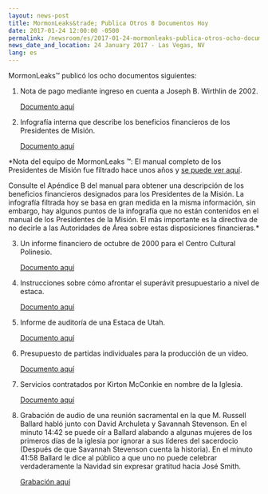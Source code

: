 ```yaml
---
layout: news-post
title: MormonLeaks&trade; Publica Otros 8 Documentos Hoy
date: 2017-01-24 12:00:00 -0500
permalink: /newsroom/es/2017-01-24-mormonleaks-publica-otros-ocho-documentos-hoy/
news_date_and_location: 24 January 2017 - Las Vegas, NV
lang: es
---
```

MormonLeaks&trade; publicó los ocho documentos siguientes:

1. Nota de pago mediante ingreso en cuenta a Joseph B. Wirthlin de 2002.

	[Documento aquí](http://docdro.id/l3weqy5)

2. Infografía interna que describe los beneficios financieros de los Presidentes de Misión.
	
	[Documento aquí](http://docdro.id/GZn8JbC)

*Nota del equipo de MormonLeaks ™: El manual completo de los Presidentes de Misión fue filtrado hace unos años y [se puede ver aquí](https://ia801808.us.archive.org/21/items/MissionPresidentsHandbook2006/Mission%20Presidents_%20Handbook-(2006).pdf).

Consulte el Apéndice B del manual para obtener una descripción de los beneficios financieros designados para los Presidentes de la Misión. La infografía filtrada hoy se basa en gran medida en la misma información, sin embargo, hay algunos puntos de la infografía que no están contenidos en el manual de los Presidentes de la Misión. El más importante es la directiva de no decirle a las Autoridades de Área sobre estas disposiciones financieras.*

3. Un informe financiero de octubre de 2000 para el Centro Cultural Polinesio.

	[Documento aquí](http://docdro.id/zY7REVk)

4. Instrucciones sobre cómo afrontar el superávit presupuestario a nivel de estaca. 

	[Documento aquí](http://docdro.id/4IhOKp0)

5. Informe de auditoría de una Estaca de Utah. 

	[Documento aquí](http://docdro.id/v7oH2Ef)

6. Presupuesto de partidas individuales para la producción de un video. 

	[Documento aquí](http://docdro.id/GyvsEpm)

7. Servicios contratados por Kirton McConkie en nombre de la Iglesia. 

	[Documento aquí](http://docdro.id/DvmeVny)

8. Grabación de audio de una reunión sacramental en la que M. Russell Ballard habló junto con David Archuleta y Savannah Stevenson. En el minuto 14:42 se puede oír a Ballard alabando a algunas mujeres de los primeros días de la iglesia por ignorar a sus líderes del sacerdocio (Después de que Savannah Stevenson cuenta la historia). En el minuto 41:58 Ballard le dice al público a que uno no puede celebrar verdaderamente la Navidad sin expresar gratitud hacia José Smith. 

	[Grabación aquí](https://soundcloud.com/ryan-mcknight-11/ballard-christmas-address-2017)

